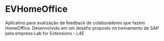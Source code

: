 # EVHomeOffice
Aplicativo para avalização de feedback de colaboradores que fazem HomeOffice.
Desenvolvido em um desafio proposto no treinamento de SAP pela empresa Lab for Extensions - L4E



